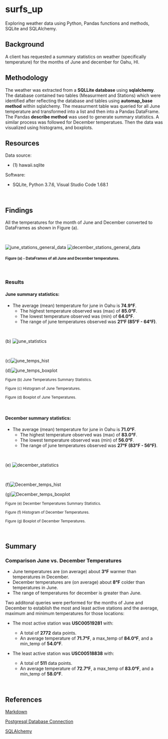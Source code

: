 # surfs_up
Exploring weather data using Python, Pandas functions and methods, SQLite and SQLAlchemy.

## Background 
A client has requested a summary statistics on weather (specifically temperature) for the months of June and december for Oahu, HI.

## Methodology
The weather was extracted from a **SQLLite database** using **sqlalchemy**. The database contained two tables (Measurment and Stations) which were identified after reflecting the database and tables using **automap_base method** within sqlalchemy. The measurment table was queried for all June temperature and transformed into a list and then into a Pandas DataFrame. The Pandas **describe method** was used to generate summary statistics. A similar process was followed for December temperatues. Then the data was visualized using histograms, and boxplots.

## Resources
 
Data source:
- (1) hawaii.sqlite
 
Software:
- SQLite, Python 3.7.6, Visual Studio Code 1.68.1
 
<br/>

## Findings
All the temperatures for the month of June and December converted to DataFrames as shown in Figure (a).

<br/>

![june_stations_general_data](./Images/june_temp_df.png)
![december_stations_general_data](./Images/december_temp_df.png)<br/>

#### <sub> Figure (a) - DataFrames of all June and December temperatures.

<br/>

### Results

#### June summary statistics:

- The average (mean) temperature for june in Oahu is **74.9°F**.
    - The highest temperature observed was (max) of **85.0°F**.
    - The lowest temperature observed was (min) of **64.0°F**.
    - The range of june temperatures observed was **21°F (85°F - 64°F)**.

<br/>

(b) ![june_statistics](.//Images/june_temp_summary_stats.png)

<br/>

(c)![june_temps_hist](./Images/June_temp_hist.png)

(d)![june_temps_boxplot](./Images/june_temp_boxplot.png)
 
<sub> Figure (b) June Temperatures Summary Statistics.

<sub> Figure (c) Histogram of June Temperatures.

<sub> Figure (d) Boxplot of June Temperatures.

<br/>

#### December summary statistics:

- The average (mean) temperature for june in Oahu is **71.0°F**.
    - The highest temperature observed was (max) of **83.0°F**.
    - The lowest temperature observed was (min) of **56.0°F**.
    - The range of june temperatures observed was **27°F (83°F - 56°F)**.

<br/>

(e) ![december_statistics](./Images/december_temp_summary_stats.png)

<br/>

(f)![December_temps_hist](./Images/December_temp_hist.png)

(g)![December_temps_boxplot](./Images/december_temp_boxplot.png)
 
<sub> Figure (e) December Temperatures Summary Statistics. 

<sub> Figure (f) Histogram of December Temperatures.

<sub> Figure (g) Boxplot of December Temperatures.

<br/>

## Summary
### Comparison June vs. December Temperatures
- June temperatures are (on average) about **3°F** warmer than temperatures in December.
- December temperatures are (on average) about **8°F** colder than temperatures in June.
- The range of temperatures for december is greater than June.

Two additonal queries were performed for the months of June and December to establish the most and least active stations and the average, maximum and minimum temperatures for those locations:

- The most active station was **USC00519281** with:
    - A total of **2772** data points.
    - An average temperature of **71.7°F**, a max_temp of **84.0°F**, and a min_temp of **54.0°F**.
    
- The least active station was **USC00518838** with:
    - A total of **511** data points.
    - An average temperature of **72.7°F**, a max_temp of **83.0°F**, and a min_temp of **58.0°F**.

<br/>

## References
 
[Markdown](https://docs.github.com/en/get-started/writing-on-github/getting-started-with-writing-and-formatting-on-github/basic-writing-and-formatting-syntax)
 
[Postgresql Database Connection](https://www.postgresql.org/docs/current/libpq-connect.html)
 
[SQLAlchemy](https://www.sqlalchemy.org/)
